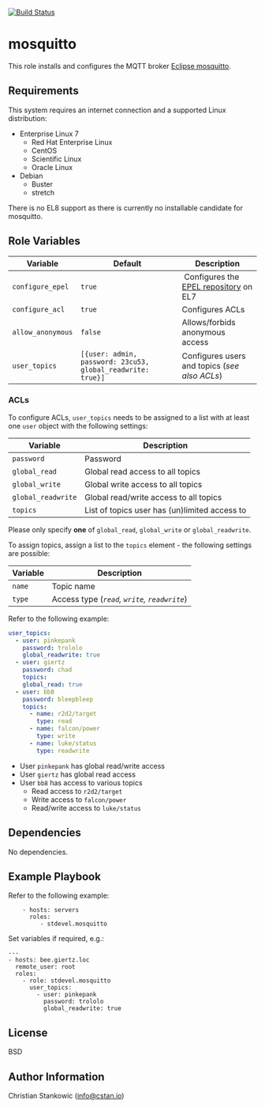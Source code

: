 [![Build Status](https://travis-ci.org/stdevel/ansible-uyuni.svg?branch=master)](https://travis-ci.org/stdevel/ansible-mosquitto)

# mosquitto

This role installs and configures the MQTT broker [Eclipse mosquitto](http://mosquitto.org).

## Requirements

This system requires an internet connection and a supported Linux distribution:
- Enterprise Linux 7
  - Red Hat Enterprise Linux
  - CentOS
  - Scientific Linux
  - Oracle Linux
- Debian
  - Buster
  - stretch

There is no EL8 support as there is currently no installable candidate for mosquitto.

## Role Variables

| Variable | Default | Description |
| -------- | ------- | ----------- |
| `configure_epel` | `true` | Configures the [EPEL repository](https://fedoraproject.org/wiki/EPEL) on EL7 |
| `configure_acl` | `true` | Configures ACLs |
| `allow_anonymous` | `false` | Allows/forbids anonymous access |
| `user_topics` | `[{user: admin, password: 23cu53, global_readwrite: true}]` | Configures users and topics (*see also ACLs*) |

### ACLs

To configure ACLs, `user_topics` needs to be assigned to a list with at least one `user` object with the following settings:

| Variable | Description |
| -------- | ----------- |
| `password` | Password |
| `global_read` | Global read access to all topics |
| `global_write` | Global write access to all topics |
| `global_readwrite` | Global read/write access to all topics |
| `topics` | List of topics user has (un)limited access to |

Please only specify **one** of `global_read`, `global_write` or `global_readwrite`.

To assign topics, assign a list to the `topics` element - the following settings are possible:

| Variable | Description |
| -------- | ----------- |
| `name` | Topic name |
| `type` | Access type (*`read`, `write`, `readwrite`*) |

Refer to the following example:
```yml
user_topics:
  - user: pinkepank
    password: trololo
    global_readwrite: true
  - user: giertz
    password: chad
    topics:
    global_read: true
  - user: bb8
    password: bleepbleep
    topics:
      - name: r2d2/target
        type: read
      - name: falcon/power
        type: write
      - name: luke/status
        type: readwrite
```
- User `pinkepank` has global read/write access
- User `giertz` has global read access
- User `bb8` has access to various topics
  - Read access to `r2d2/target`
  - Write access to `falcon/power`
  - Read/write access to `luke/status`

## Dependencies

No dependencies.

## Example Playbook

Refer to the following example:

```
    - hosts: servers
      roles:
         - stdevel.mosquitto
```

Set variables if required, e.g.:
```
---
- hosts: bee.giertz.loc
  remote_user: root
  roles:
    - role: stdevel.mosquitto
      user_topics:
        - user: pinkepank
          password: trololo
          global_readwrite: true
```

License
-------

BSD

Author Information
------------------

Christian Stankowic (info@cstan.io)
